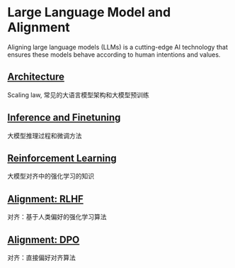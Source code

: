 # Large Language Model and Alignment
Aligning large language models (LLMs) is a cutting-edge AI technology that ensures these models behave according to human intentions and values. 

## [Architecture](./1/)
Scaling law, 常见的大语言模型架构和大模型预训练


## [Inference and Finetuning](./FT/)
大模型推理过程和微调方法

## [Reinforcement Learning ](./ARL/)
大模型对齐中的强化学习的知识

## [Alignment: RLHF ](./RLHF/)
对齐：基于人类偏好的强化学习算法

## [Alignment: DPO ](./DPO/)
对齐：直接偏好对齐算法